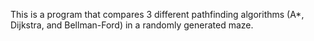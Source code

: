 This is a program that compares 3 different pathfinding algorithms (A*, Dijkstra, and Bellman-Ford) in a randomly generated maze.
